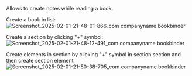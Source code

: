 Allows to create notes while reading a book. 

Create a book in list:
![Screenshot_2025-02-01-21-48-01-866_com companyname bookbinder](https://github.com/user-attachments/assets/c8638b70-0e52-4f7d-8540-6630b5581e04)

Create a section by clicking "+" symbol:
![Screenshot_2025-02-01-21-48-12-491_com companyname bookbinder](https://github.com/user-attachments/assets/97b5d27b-3bfb-42a4-a154-1f3793ec3137)

Create elements in section by clicking "+" symbol in section section and then create section element
![Screenshot_2025-02-01-21-50-38-705_com companyname bookbinder](https://github.com/user-attachments/assets/0e08152d-8d31-465a-96f4-18e6864d4048)

